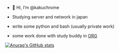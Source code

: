 - 👋 Hi, I’m @kakuchrome

- Studying server and network in japan
- write some python and bash (usually private work)

- some work done with study buddy in [ORG](https://github.com/Linux-Database)

[![Anurag's GitHub stats](https://github-readme-stats.vercel.app/api?username=kakuchrome)](https://github.com/anuraghazra/github-readme-stats)




<!---
kakuchrome/kakuchrome is a ✨ special ✨ repository because its `README.md` (this file) appears on your GitHub profile.
You can click the Preview link to take a look at your changes.
--->
